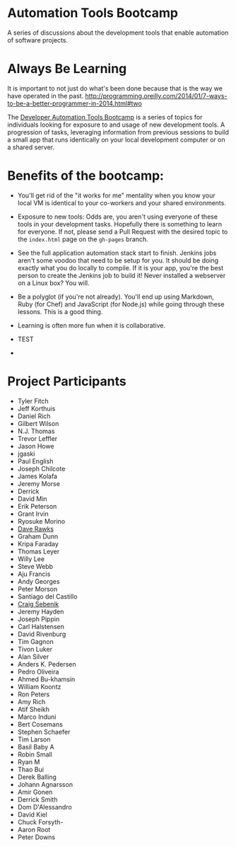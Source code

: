 Automation Tools Bootcamp
=========================

A series of discussions about the development tools that enable automation of software projects.

Always Be Learning
==================
It is important to not just do what's been done because that is the way we have operated in the past. http://programming.oreilly.com/2014/01/7-ways-to-be-a-better-programmer-in-2014.html#two

The [Developer Automation Tools Bootcamp](http://tfitch.com/automation-tools-bootcamp) is a series of topics for individuals looking for exposure to and usage of new development tools.  A progression of tasks, leveraging information from previous sessions to build a small app that runs identically on your local development computer or on a shared server.

Benefits of the bootcamp:
=========================
* You'll get rid of the "it works for me" mentality when you know your local VM is identical to your co-workers and your shared environments.
* Exposure to new tools: Odds are, you aren't using everyone of these tools in your development tasks. Hopefully there is something to learn for everyone. If not, please send a Pull Request with the desired topic to the `index.html` page on the `gh-pages` branch.
* See the full application automation stack start to finish. Jenkins jobs aren't some voodoo that need to be setup for you. It should be doing exactly what you do locally to compile. If it is your app, you're the best person to create the Jenkins job to build it! Never installed a webserver on a Linux box? You will.
* Be a polyglot (if you're not already). You'll end up using Markdown, Ruby (for Chef) and JavaScript (for Node.js) while going through these lessons. This is a good thing.
* Learning is often more fun when it is collaborative.

* TEST 
* 
Project Participants
====================

* Tyler Fitch
* Jeff Korthuis
* Daniel Rich
* Gilbert Wilson
* N.J. Thomas
* Trevor Leffler
* Jason Howe
* jgaski
* Paul English
* Joseph Chilcote
* James Kolafa
* Jeremy Morse
* Derrick
* David Min
* Erik Peterson
* Grant Irvin
* Ryosuke Morino
* [Dave Rawks](https://github.com/drawks)
* Graham Dunn
* Kripa Faraday
* Thomas Leyer
* Willy Lee
* Steve Webb
* Aju Francis
* Andy Georges
* Peter Morson
* Santiago del Castillo
* [Craig Sebenik](https://github.com/craig5)
* Jeremy Hayden 
* Joseph Pippin
* Carl Halstensen
* David Rivenburg
* Tim Gagnon
* Tivon Luker
* Alan Silver
* Anders K. Pedersen
* Pedro Oliveira
* Ahmed Bu-khamsin
* William Koontz
* Ron Peters
* Amy Rich
* Atif Sheikh
* Marco Induni
* Bert Cosemans
* Stephen Schaefer
* Tim Larson
* Basil Baby A
* Robin Small
* Ryan M
* Thao Bui
* Derek Balling
* Johann Agnarsson
* Amir Gonen
* Derrick Smith
* Dom D'Alessandro
* David Kiel
* Chuck Forsyth-
* Aaron Root
* Peter Downs
